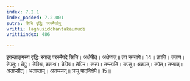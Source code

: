 ```yaml
---
index: 7.2.1
index_padded: 7.2.001
sutra: सिचि वृद्धिः परस्मैपदेषु
vritti: laghusiddhantakaumudi
vrittiindex: 486

---
```

इगन्ताङ्गस्य वृद्धिः स्यात् परस्मैपदे सिचि। अक्षैषीत्। अक्षेष्यत्॥ तप सन्तापे॥ 14॥ तपति। तताप। तेपतुः। तेपुः। तेपिथ, ततप्थ। तेपिव। तेपिम। तप्ता। तप्स्यति। तपतु। अतपत्। तपेत्। तप्यात्। अताप्सीत्। अताप्ताम्। अतप्स्यत्॥ क्रमु पादविक्षेपे॥ 15॥